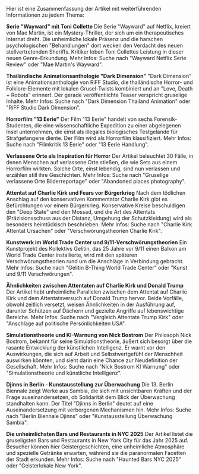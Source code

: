 Hier ist eine Zusammenfassung der Artikel mit weiterführenden Informationen zu jedem Thema:

**Serie "Wayward" mit Toni Collette**
Die Serie "Wayward" auf Netflix, kreiert von Mae Martin, ist ein Mystery-Thriller, der sich um ein therapeutisches Internat dreht. Die unheimliche lokale Präsenz und die harschen psychologischen "Behandlungen" dort wecken den Verdacht des neuen stellvertretenden Sheriffs. Kritiker loben Toni Collettes Leistung in dieser neuen Genre-Erkundung.
Mehr Infos: Suche nach "Wayward Netflix Serie Review" oder "Mae Martin's Wayward".

**Thailändische Animationsanthologie "Dark Dimension"**
"Dark Dimension" ist eine Animationsanthologie von RiFF Studio, die thailändische Horror- und Folklore-Elemente mit lokalen Grusel-Twists kombiniert und an "Love, Death + Robots" erinnert. Der gerade veröffentlichte Teaser verspricht gruselige Inhalte.
Mehr Infos: Suche nach "Dark Dimension Thailand Animation" oder "RiFF Studio Dark Dimension".

**Horrorfilm "13 Eerie"**
Der Film "13 Eerie" handelt von sechs Forensik-Studenten, die eine wissenschaftliche Expedition zu einer abgelegenen Insel unternehmen, die einst als illegales biologisches Testgelände für Strafgefangene diente. Der Film wird als Horrorfilm klassifiziert.
Mehr Infos: Suche nach "Filmkritik 13 Eerie" oder "13 Eerie Handlung".

**Verlassene Orte als Inspiration für Horror**
Der Artikel beleuchtet 30 Fälle, in denen Menschen auf verlassene Orte stießen, die wie Sets aus einem Horrorfilm wirkten. Solche Orte, einst lebendig, sind nun verlassen und erzählen still ihre Geschichten.
Mehr Infos: Suche nach "Gruselige verlassene Orte Bilderreportage" oder "Abandoned places photography".

**Attentat auf Charlie Kirk und Fears vor Bürgerkrieg**
Nach dem tödlichen Anschlag auf den konservativen Kommentator Charlie Kirk gibt es Befürchtungen vor einem Bürgerkrieg. Konservative Kreise beschuldigen den "Deep State" und den Mossad, und die Art des Attentats (Präzisionsschuss aus der Distanz, Umgehung der Schutzkleidung) wird als besonders heimtückisch beschrieben.
Mehr Infos: Suche nach "Charlie Kirk Attentat Ursachen" oder "Verschwörungstheorien Charlie Kirk".

**Kunstwerk im World Trade Center und 9/11-Verschwörungstheorien**
Ein Kunstprojekt des Kollektivs Gelitin, das 25 Jahre vor 9/11 einen Balkon am World Trade Center installierte, wird mit den späteren Verschwörungstheorien rund um die Anschläge in Verbindung gebracht.
Mehr Infos: Suche nach "Gelitin B-Thing World Trade Center" oder "Kunst und 9/11 Verschwörungen".

**Ähnlichkeiten zwischen Attentaten auf Charlie Kirk und Donald Trump**
Der Artikel hebt unheimliche Parallelen zwischen dem Attentat auf Charlie Kirk und dem Attentatsversuch auf Donald Trump hervor. Beide Vorfälle, obwohl zeitlich versetzt, weisen Ähnlichkeiten in der Ausführung auf, darunter Schützen auf Dächern und gezielte Angriffe auf lebenswichtige Bereiche.
Mehr Infos: Suche nach "Vergleich Attentate Trump Kirk" oder "Anschläge auf politische Persönlichkeiten USA".

**Simulationstheorie und KI-Warnung von Nick Bostrom**
Der Philosoph Nick Bostrom, bekannt für seine Simulationstheorie, äußert sich besorgt über die rasante Entwicklung der künstlichen Intelligenz. Er warnt vor den Auswirkungen, die sich auf Arbeit und Selbstwertgefühl der Menschheit auswirken könnten, und sieht darin eine Chance zur Neudefinition der Gesellschaft.
Mehr Infos: Suche nach "Nick Bostrom KI Warnung" oder "Simulationstheorie und künstliche Intelligenz".

**Djinns in Berlin - Kunstausstellung zur Überwachung**
Die 13. Berlin Biennale zeigt Werke aus Sambia, die sich mit unsichtbaren Kräften und der Frage auseinandersetzen, ob Solidarität dem Blick der Überwachung standhalten kann. Der Titel "Djinns in Berlin" deutet auf eine Auseinandersetzung mit verborgenen Mechanismen hin.
Mehr Infos: Suche nach "Berlin Biennale Djinns" oder "Kunstausstellung Überwachung Sambia".

**Die unheimlichsten Bars und Restaurants in NYC 2025**
Der Artikel listet die gruseligsten Bars und Restaurants in New York City für das Jahr 2025 auf. Besucher können hier Geistergeschichten, eine unheimliche Atmosphäre und spezielle Getränke erwarten, während sie die paranormalen Facetten der Stadt erkunden.
Mehr Infos: Suche nach "Haunted Bars NYC 2025" oder "Geisterlokale New York".